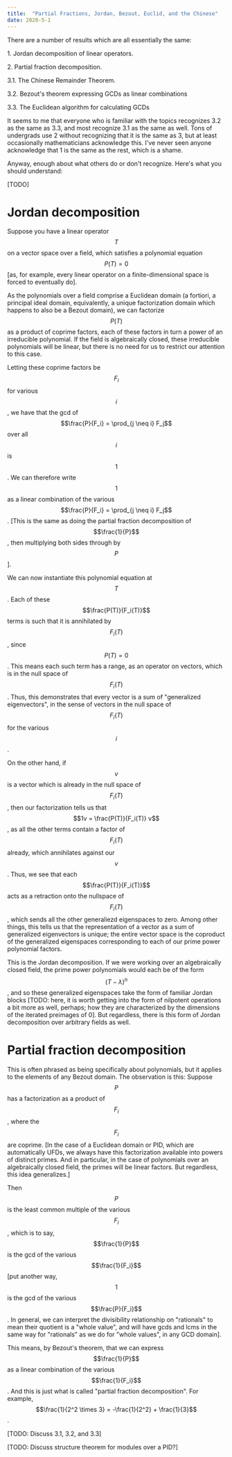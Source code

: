 ```yaml
---
title:  "Partial Fractions, Jordan, Bezout, Euclid, and the Chinese"
date: 2020-5-1
---
```

There are a number of results which are all essentially the same:

1\. Jordan decomposition of linear operators.

2\. Partial fraction decomposition.

3.1. The Chinese Remainder Theorem.

3.2. Bezout's theorem expressing GCDs as linear combinations

3.3. The Euclidean algorithm for calculating GCDs

It seems to me that everyone who is familiar with the topics recognizes 3.2 as the same as 3.3, and most recognize 3.1 as the same as well. Tons of undergrads use 2 without recognizing that it is the same as 3, but at least occasionally mathematicians acknowledge this. I've never seen anyone acknowledge that 1 is the same as the rest, which is a shame.

Anyway, enough about what others do or don't recognize. Here's what you should understand:

[TODO]

# Jordan decomposition

Suppose you have a linear operator $$T$$ on a vector space over a field, which satisfies a polynomial equation $$P(T) = 0$$ [as, for example, every linear operator on a finite-dimensional space is forced to eventually do].

As the polynomials over a field comprise a Euclidean domain (a fortiori, a principal ideal domain, equivalently, a unique factorization domain which happens to also be a Bezout domain), we can factorize $$P(T)$$ as a product of coprime factors, each of these factors in turn a power of an irreducible polynomial. If the field is algebraically closed, these irreducible polynomials will be linear, but there is no need for us to restrict our attention to this case.

Letting these coprime factors be $$F_i$$ for various $$i$$, we have that the gcd of $$\frac{P}{F_i} = \prod_{j \neq i} F_j$$ over all $$i$$ is $$1$$. We can therefore write $$1$$ as a linear combination of the various $$\frac{P}{F_i} = \prod_{j \neq i} F_j$$. [This is the same as doing the partial fraction decomposition of $$\frac{1}{P}$$, then multiplying both sides through by $$P$$].

We can now instantiate this polynomial equation at $$T$$. Each of these $$\frac{P(T)}{F_i(T)}$$ terms is such that it is annihilated by $$F_i(T)$$, since $$P(T) = 0$$. This means each such term has a range, as an operator on vectors, which is in the null space of $$F_i(T)$$. Thus, this demonstrates that every vector is a sum of "generalized eigenvectors", in the sense of vectors in the null space of $$F_i(T)$$ for the various $$i$$.

On the other hand, if $$v$$ is a vector which is already in the null space of $$F_i(T)$$, then our factorization tells us that $$1v = \frac{P(T)}{F_i(T)} v$$, as all the other terms contain a factor of $$F_i(T)$$ already, which annihilates against our $$v$$. Thus, we see that each $$\frac{P(T)}{F_i(T)}$$ acts as a retraction onto the nullspace of $$F_i(T)$$, which sends all the other generaliezd eigenspaces to zero. Among other things, this tells us that the representation of a vector as a sum of generalized eigenvectors is unique; the entire vector space is the coproduct of the generalized eigenspaces corresponding to each of our prime power polynomial factors.

This is the Jordan decomposition. If we were working over an algebraically closed field, the prime power polynomials would each be of the form $$(T - \lambda)^n$$, and so these generalized eigenspaces take the form of familiar Jordan blocks [TODO: here, it is worth getting into the form of nilpotent operations a bit more as well, perhaps; how they are characterized by the dimensions of the iterated preimages of 0]. But regardless, there is this form of Jordan decomposition over arbitrary fields as well.

# Partial fraction decomposition

This is often phrased as being specifically about polynomials, but it applies to the elements of any Bezout domain. The observation is this: Suppose $$P$$ has a factorization as a product of $$F_i$$, where the $$F_i$$ are coprime. [In the case of a Euclidean domain or PID, which are automatically UFDs, we always have this factorization available into powers of distinct primes. And in particular, in the case of polynomials over an algebraically closed field, the primes will be linear factors. But regardless, this idea generalizes.]

Then $$P$$ is the least common multiple of the various $$F_i$$, which is to say, $$\frac{1}{P}$$ is the gcd of the various $$\frac{1}{F_i}$$ [put another way, $$1$$ is the gcd of the various $$\frac{P}{F_i}$$. In general, we can interpret the divisibility relationship on "rationals" to mean their quotient is a "whole value", and will have gcds and lcms in the same way for "rationals" as we do for "whole values", in any GCD domain].

This means, by Bezout's theorem, that we can express $$\frac{1}{P}$$ as a linear combination of the various $$\frac{1}{F_i}$$. And this is just what is called "partial fraction decomposition". For example, $$\frac{1}{2^2 \times 3} = -\frac{1}{2^2} + \frac{1}{3}$$.

[TODO: Discuss 3.1, 3.2, and 3.3]

[TODO: Discuss structure theorem for modules over a PID?]